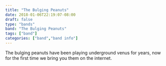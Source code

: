 ```yaml
---
title: "The Bulging Peanuts"
date: 2018-01-06T22:19:07-08:00
draft: false
type: "bands"
band: "The Bulging Peanuts"
tags: ["band"]
categories: ["band","band info"]
---
```


The bulging peanuts have been playing underground venus for years, now for the first time we bring you them on the internet.